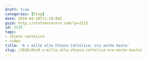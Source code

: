 ```yaml
---
draft: true
categories: [blog]
date: 2010-04-10T11:19:08Z
guid: http://stefanocecere.com/?p=2125
id: 2125
tags:
- chiesa cattolica
- video
title: '8 x mille alla Chiesa Cattolica: ora anche basta'
slug: /2010/04/8-x-mille-alla-chiesa-cattolica-ora-anche-basta/
---
```


